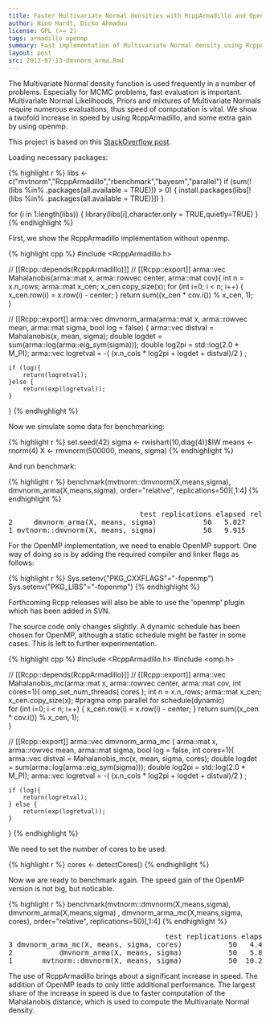 ```yaml
---
title: Faster Multivariate Normal densities with RcppArmadillo and OpenMP
author: Nino Hardt, Dicko Ahmadou
license: GPL (>= 2)
tags: armadillo openmp
summary: Fast implementation of Multivariate Normal density using RcppArmadillo and openmp.
layout: post
src: 2013-07-13-dmvnorm_arma.Rmd
---
```


The Multivariate Normal density function is used frequently
in a number of problems. Especially for MCMC problems, fast 
evaluation is important. Multivariate Normal Likelihoods, 
Priors and mixtures of Multivariate Normals require numerous 
evaluations, thus speed of computation is vital. 
We show a twofold increase in speed by using RcppArmadillo, 
and some extra gain by using openmp.

This project is based on this [StackOverflow post](http://stackoverflow.com/questions/17617618/dmvnorm-mvn-density-rcpparmadillo-implementation-slower-than-r-package-includi). 

Loading necessary packages:

{% highlight r %}
libs <- c("mvtnorm","RcppArmadillo","rbenchmark","bayesm","parallel")
if (sum(!(libs %in% .packages(all.available = TRUE))) > 0) {
    install.packages(libs[!(libs %in% .packages(all.available = TRUE))])
}

for (i in 1:length(libs)) {
    library(libs[i],character.only = TRUE,quietly=TRUE)
}
{% endhighlight %}



First, we show the RcppArmadillo implementation without openmp.

{% highlight cpp %}
#include <RcppArmadillo.h>

// [[Rcpp::depends(RcppArmadillo)]]
// [[Rcpp::export]]
arma::vec Mahalanobis(arma::mat x, arma::rowvec center, arma::mat cov){
    int n = x.n_rows;
    arma::mat x_cen;
    x_cen.copy_size(x);
    for (int i=0; i < n; i++) {
        x_cen.row(i) = x.row(i) - center;
    }
    return sum((x_cen * cov.i()) % x_cen, 1);    
}

// [[Rcpp::export]]
arma::vec dmvnorm_arma(arma::mat x,  arma::rowvec mean,  arma::mat sigma, bool log = false) { 
    arma::vec distval = Mahalanobis(x,  mean, sigma);
    double logdet = sum(arma::log(arma::eig_sym(sigma)));
    double log2pi = std::log(2.0 * M_PI);
    arma::vec logretval = -( (x.n_cols * log2pi + logdet + distval)/2  ) ;
    
    if (log){ 
        return(logretval);
    }else { 
        return(exp(logretval));
    }
}
{% endhighlight %}


Now we simulate some data for benchmarking:

{% highlight r %}
set.seed(42)
sigma <- rwishart(10,diag(4))$IW
means <- rnorm(4)
X     <- rmvnorm(500000, means, sigma)
{% endhighlight %}


And run benchmark:

{% highlight r %}
benchmark(mvtnorm::dmvnorm(X,means,sigma), 
          dmvnorm_arma(X,means,sigma), 
 	  order="relative", replications=50)[,1:4]
{% endhighlight %}



<pre class="output">
                               test replications elapsed relative
2     dmvnorm_arma(X, means, sigma)           50   5.027    1.000
1 mvtnorm::dmvnorm(X, means, sigma)           50   9.915    1.972
</pre>



For the OpenMP implementation, we need to enable OpenMP support.
One way of doing so is by adding the required compiler and linker
flags as follows:


{% highlight r %}
Sys.setenv("PKG_CXXFLAGS"="-fopenmp")
Sys.setenv("PKG_LIBS"="-fopenmp")
{% endhighlight %}


Forthcoming Rcpp releases will also be able to use the 'openmp' plugin which
has been added in SVN.

The source code only changes slightly. A dynamic 
schedule has been chosen for OpenMP, although a static schedule might be
faster  in some cases. This is left to further experimentation.


{% highlight cpp %}
#include <RcppArmadillo.h>
#include <omp.h>

// [[Rcpp::depends(RcppArmadillo)]]
// [[Rcpp::export]]
arma::vec Mahalanobis_mc(arma::mat x, arma::rowvec center, arma::mat cov, int cores=1){
    omp_set_num_threads( cores );
    int n = x.n_rows;
    arma::mat x_cen;
    x_cen.copy_size(x);
    #pragma omp parallel for schedule(dynamic)   
        for (int i=0; i < n; i++) {
            x_cen.row(i) = x.row(i) - center;
        }
    return sum((x_cen * cov.i()) % x_cen, 1);    
}

// [[Rcpp::export]]
arma::vec dmvnorm_arma_mc ( arma::mat x,  arma::rowvec mean,  arma::mat sigma, bool log = false, int cores=1){ 
    arma::vec distval = Mahalanobis_mc(x,  mean, sigma, cores);
    double logdet = sum(arma::log(arma::eig_sym(sigma)));
    double log2pi = std::log(2.0 * M_PI);
    arma::vec logretval = -( (x.n_cols * log2pi + logdet + distval)/2  ) ;
    
    if (log){ 
        return(logretval);
    } else { 
        return(exp(logretval));
    }
}
{% endhighlight %}



We need to set the number of cores to be used. 

{% highlight r %}
cores <- detectCores()
{% endhighlight %}



Now we are ready to benchmark again. The speed gain of 
the OpenMP version is not big, but noticable. 


{% highlight r %}
benchmark(mvtnorm::dmvnorm(X,means,sigma), 
          dmvnorm_arma(X,means,sigma) ,
          dmvnorm_arma_mc(X,means,sigma, cores), 
	  order="relative", replications=50)[,1:4]
{% endhighlight %}



<pre class="output">
                                     test replications elapsed relative
3 dmvnorm_arma_mc(X, means, sigma, cores)           50   4.484    1.000
2           dmvnorm_arma(X, means, sigma)           50   5.811    1.296
1       mvtnorm::dmvnorm(X, means, sigma)           50  10.206    2.276
</pre>


The use of RcppArmadillo brings about a significant increase 
in speed. The addition of OpenMP leads to only little 
additional performance. The largest share of the increase 
in speed is due to faster computation of the Mahalanobis distance, 
which is used to compute the Multivariate Normal density.

